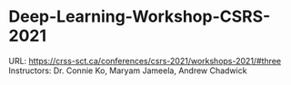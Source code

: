 # Deep-Learning-Workshop-CSRS-2021
URL: https://crss-sct.ca/conferences/csrs-2021/workshops-2021/#three &nbsp;
Instructors: Dr. Connie Ko, Maryam Jameela, Andrew Chadwick
